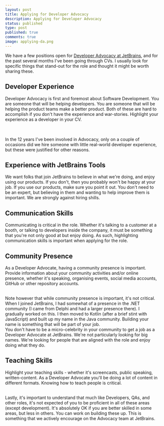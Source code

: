 ```yaml
---
layout: post
title: Applying for Developer Advocacy
description: Applying for Developer Advocacy 
status: published
type: post
published: true
comments: true
image: applying-da.png
---
```


We have a few positions open for [Developer Advocacy at JetBrains](https://www.jetbrains.com/careers/jobs/?role=Developer%20Advocate), and for 
the past several months I've been going through CVs. I usually look for specific things that stand-out for the role and thought it might be worth sharing these. 

## Developer Experience

Developer Advocacy is first and foremost about Software Development. You are someone 
that will be helping developers. You are someone that will be helping the product teams make a better product. Both of these are hard to accomplish
if you don't have the experience and war-stories. Highlight your experience as a developer in your CV.

<br/>
<br/>
In the 12 years I've been involved in Advocacy, only on a couple of occasions did we hire someone with little real-world developer experience, but these 
were justified for other reasons. 

## Experience with JetBrains Tools

We want folks that join JetBrains to believe in what we're doing, and enjoy using our products. If you don't, then you probably
won't be happy at your job. If you use our products, make sure you point it out.
You don't need to be an expert, but believing in them and wanting to help improve them is important. We are strongly
against hiring shills. 

## Communication Skills

Communicating is critical in the role. Whether it's talking to a customer at a booth, or 
talking to developers inside the company, it must be something that you're not only good at but enjoy doing. As such, highlighting communication skills
is important when applying for the role.

## Community Presence

As a Developer Advocate, having a community presence is important. Provide information about your community activities and/or online presence, whether 
it's speaking, organising events, social media accounts, GitHub or other repository accounts.

<br/>
Note however that while community presence is important, it's not critical. 
When I joined JetBrains, I had somewhat of a presence in the .NET community (I came from Delphi and had a larger presence there). I gradually worked on this. I then moved
to Kotlin (after a brief stint with JavaScript) and built up my name in the Java community. Building your name is something that will be part of your job.

<br/>
You don't have to be a micro-celebrity in your community to get a job as a Developer Advocate at JetBrains. We're not particularly looking for big names. We're looking
for people that are aligned with the role and enjoy doing what they do. 

## Teaching Skills

Highlight your teaching skills - whether it's screencasts, public speaking, written-content. As a Developer Advocate you'll be doing a lot of content in different
formats. Knowing how to teach people is critical. 

<br/>
Lastly, it's important to understand that much like Developers, QAs, and other roles, it's not expected of you to be proficient in all of these areas (except development).
It's absolutely OK if you are better skilled in some areas, but less in others. You can work on building these up. This is something that we actively
encourage on the Advocacy team at JetBrains. 
